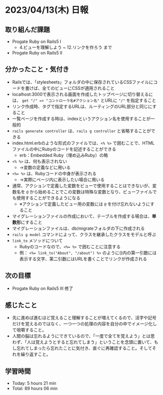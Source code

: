 # 2023/04/13(木) 日報
## 取り組んだ課題
- Progate Ruby on Rails5 Ⅰ
  - 4.ビューを理解しよう ~ 12.リンクを作ろう まで
- Progate Ruby on Rails5 Ⅱ

## 分かったこと・気付き
- Railsでは、「stylesheets」フォルダの中に保存されているCSSファイルにコードを書けば、全てのビューにCSSが適用されること
- localhost:3000で表示される画面を作成したトップページに切り替えるには、 `get "/" => "コントローラ名#アクション名"` とURLに `"/"` を指定すること
- リンク作成時、<a>タグで指定するURLは、ルーティングのURL部分と同じにすること
- 一覧ページを作成する時は、indexというアクション名を使用することが一般的
- `rails generate controller` は、`rails g controller` と省略することができる
- index.html.erbのような形式のファイルでは、`<% %>` で囲むことで、HTMLファイルの中にRubyのコードを記述することができる
  - erb：Embedded Ruby（埋め込みRuby）の略
- `<% %>` は、何も表示されない
  - →変数の定義などに用いる
- `<%= %>` は、Rubyコードの中身が表示される
  - →実際にページ内に表示したい場合に用いる
- 通常、アクションで定義した変数をビューで使用することはできないが、変数名を `@` から始めることでこの変数は特殊な変数となり、ビューファイルでも使用することができるようになる
  - ※アクションで定義したビュー用の変数には `@` を付け忘れないようにすること
- マイグレーションファイルの作成において、テーブルを作成する場合は、**単数形**にすること
- マイグレーションファイルは、db/migrateフォルダの下に作成される
- `rails g model` コマンドによって、クラスを継承したクラスをモデルと呼ぶ
- `link_to` メソッドについて
  - Rubyのコードなので、`<%= %>` で囲むことに注意する
  - 例： `<%= link_to("About", "/about") %>` のように()内の第一引数には表示する文字、第二引数にはURLを書くことでリンクが作成される
 
## 次の目標
- Progate Ruby on Rails5 Ⅲ 修了

## 感じたこと
- 先に進めば進むほど覚えること理解することが増えてくるので、活字や記号だけを覚えるのではなく、一つ一つの処理の内容を自分の中でイメージ化して咀嚼すること。
- 人間の脳は忘れるようにできているので、「一度で全てを覚えよう」とは思わず、「人は覚えようとすると忘れてしまう」ということを念頭に置いて、もし忘れてしまったら忘れたことに気付き、直ぐに再確認すること。そしてそれを繰り返すこと。

## 学習時間
- Today:  5 hours 21 min
- Total: 89 hours 06 min
